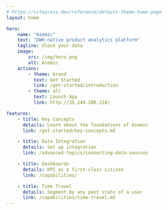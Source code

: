 ```yaml
---
# https://vitepress.dev/reference/default-theme-home-page
layout: home

hero:
    name: "Asemic"
    text: "DWH-native product analytics platform"
    tagline: Ulock your data
    image:
        src: /img/hero.png
        alt: Asemic
    actions:
        - theme: brand
          text: Get Started
          link: /get-started/introduction
        - theme: alt
          text: Launch App
          link: http://35.244.200.118/

features:
    - title: Key Concepts
      details: Learn about the foundations of Asemic
      link: /get-started/key-concepts.md

    - title: Data Integration
      details: Set up integration
      link: /advanced-topics/connecting-data-sources

    - title: Dashboards
      details: KPI as a first-class citizen
      link: /capabilities/

    - title: Time Travel
      details: Segment by any past state of a user
      link: /capabilities/time-travel.md
---
```

